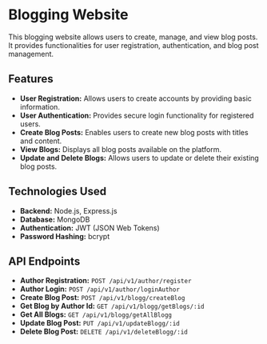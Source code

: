 # Blogging Website

This blogging website allows users to create, manage, and view blog posts. It provides functionalities for user registration, authentication, and blog post management.

## Features

- **User Registration:** Allows users to create accounts by providing basic information.
- **User Authentication:** Provides secure login functionality for registered users.
- **Create Blog Posts:** Enables users to create new blog posts with titles and content.
- **View Blogs:** Displays all blog posts available on the platform.
- **Update and Delete Blogs:** Allows users to update or delete their existing blog posts.

## Technologies Used

- **Backend:** Node.js, Express.js
- **Database:** MongoDB
- **Authentication:** JWT (JSON Web Tokens)
- **Password Hashing:** bcrypt


## API Endpoints

- **Author Registration:** `POST /api/v1/author/register`
- **Author Login:** `POST /api/v1/author/loginAuthor`
- **Create Blog Post:** `POST /api/v1/blogg/createBlog`
- **Get Blog by Author Id:** `GET /api/v1/blogg/getBlogs/:id`
- **Get All Blogs:** `GET /api/v1/blogg/getAllBlogg`
- **Update Blog Post:** `PUT /api/v1/updateBlogg/:id`
- **Delete Blog Post:** `DELETE /api/v1/deleteBlogg/:id`



